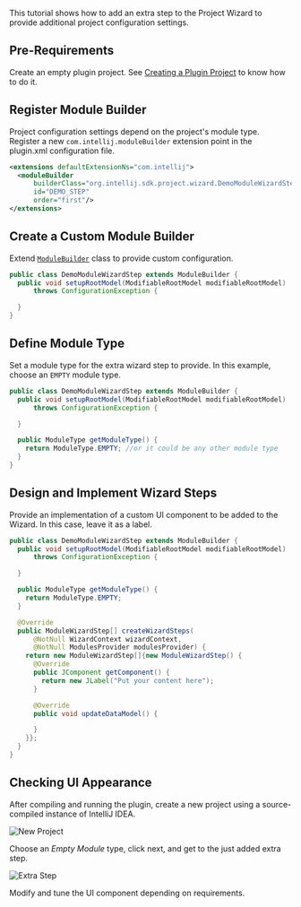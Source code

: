 [//]: # (title: Adding New Steps to Project Wizard)

<!-- Copyright 2000-2022 JetBrains s.r.o. and other contributors. Use of this source code is governed by the Apache 2.0 license that can be found in the LICENSE file. -->

This tutorial shows how to add an extra step to the Project Wizard to provide additional project configuration settings.

## Pre-Requirements

Create an empty plugin project.
See [Creating a Plugin Project](gradle_build_system.md) to know how to do it.

## Register Module Builder

Project configuration settings depend on the project's module type.
Register a new `com.intellij.moduleBuilder` extension point in the <path>plugin.xml</path> configuration file.

```xml
<extensions defaultExtensionNs="com.intellij">
  <moduleBuilder
      builderClass="org.intellij.sdk.project.wizard.DemoModuleWizardStep"
      id="DEMO_STEP"
      order="first"/>
</extensions>
```

## Create a Custom Module Builder

Extend [`ModuleBuilder`](%gh-ic%/platform/lang-core/src/com/intellij/ide/util/projectWizard/ModuleBuilder.java) class to provide custom configuration.

```java
public class DemoModuleWizardStep extends ModuleBuilder {
  public void setupRootModel(ModifiableRootModel modifiableRootModel)
      throws ConfigurationException {

  }
}
```

## Define Module Type

Set a module type for the extra wizard step to provide.
In this example, choose an `EMPTY` module type.

```java
public class DemoModuleWizardStep extends ModuleBuilder {
  public void setupRootModel(ModifiableRootModel modifiableRootModel)
      throws ConfigurationException {

  }

  public ModuleType getModuleType() {
    return ModuleType.EMPTY; //or it could be any other module type
  }
}
```

## Design and Implement Wizard Steps

Provide an implementation of a custom UI component to be added to the Wizard.
In this case, leave it as a label.

```java
public class DemoModuleWizardStep extends ModuleBuilder {
  public void setupRootModel(ModifiableRootModel modifiableRootModel)
      throws ConfigurationException {

  }

  public ModuleType getModuleType() {
    return ModuleType.EMPTY;
  }

  @Override
  public ModuleWizardStep[] createWizardSteps(
      @NotNull WizardContext wizardContext,
      @NotNull ModulesProvider modulesProvider) {
    return new ModuleWizardStep[]{new ModuleWizardStep() {
      @Override
      public JComponent getComponent() {
        return new JLabel("Put your content here");
      }

      @Override
      public void updateDataModel() {

      }
    }};
  }
}
```

## Checking UI Appearance

After compiling and running the plugin, create a new project using a source-compiled instance of IntelliJ IDEA.

![New Project](empty_project.png)

Choose an *Empty Module* type, click next, and get to the just added extra step.

![Extra Step](extra_step.png)

Modify and tune the UI component depending on requirements.
